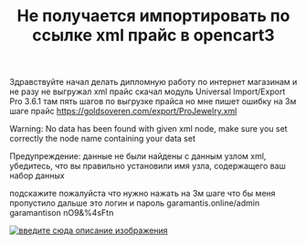 ﻿---
title: "Не получается импортировать по ссылке xml прайс в opencart3"
se.owner.user_id: 5556
se.owner.display_name: "Виталий"
se.owner.link: "https://ru.meta.stackoverflow.com/users/5556/%d0%92%d0%b8%d1%82%d0%b0%d0%bb%d0%b8%d0%b9"
se.link: "https://ru.meta.stackoverflow.com/questions/11677/%d0%9d%d0%b5-%d0%bf%d0%be%d0%bb%d1%83%d1%87%d0%b0%d0%b5%d1%82%d1%81%d1%8f-%d0%b8%d0%bc%d0%bf%d0%be%d1%80%d1%82%d0%b8%d1%80%d0%be%d0%b2%d0%b0%d1%82%d1%8c-%d0%bf%d0%be-%d1%81%d1%81%d1%8b%d0%bb%d0%ba%d0%b5-xml-%d0%bf%d1%80%d0%b0%d0%b9%d1%81-%d0%b2-opencart3"
se.question_id: 11677
se.post_type: question
---
<p>Здравствуйте начал делать дипломную работу по интернет магазинам и не разу не выгружал хml прайс скачал модуль Universal Import/Export Pro 3.6.1 там пять шагов по выгрузке прайса но мне пишет ошибку на 3м шаге
прайс <a href="https://goldsoveren.com/export/ProJewelry.xml" rel="nofollow noreferrer">https://goldsoveren.com/export/ProJewelry.xml</a></p>
<p>Warning: No data has been found with given xml node, make sure you set correctly the node name containing your data set</p>
<p>Предупреждение: данные не были найдены с данным узлом xml, убедитесь, что вы правильно установили имя узла, содержащего ваш набор данных</p>
<p>подскажите пожалуйста что нужно нажать на 3м шаге что бы меня пропустило дальше это логин и пароль garamantis.online/admin
garamantison
nO9&amp;%4sFtn</p>
<p><a href="https://i.stack.imgur.com/2XqK7.jpg" rel="nofollow noreferrer"><img src="https://i.stack.imgur.com/2XqK7.jpg" alt="введите сюда описание изображения" /></a></p>
